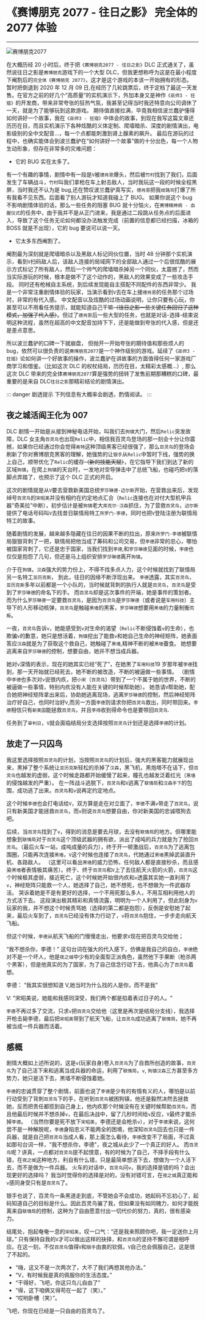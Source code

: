# 《赛博朋克 2077 - 往日之影》 完全体的 2077 体验

---

![赛博朋克2077](../../assets/interest/2077.webp)

在大概历经 20 小时后，终于把`《赛博朋克2077 - 往日之影》`DLC 正式通关了，虽然说往日之影是`赛博朋克`游戏下的一个大型 DLC，但我更想称呼为这是在最小程度下阉割后的`完全体《赛博朋克 2077》`，这才是这个游戏的本该一开始拥有的形态。
暂时把倒退到 2020 年 12 月 09 日,在经历了几轮跳票后，终于定档了最这一天发售。在官方之前的好几个“高质量”的实机演示下，外加本身又是神作`《巫师3 - 狂猎》`的开发商，带来非常夸张的狂热气氛，我甚至记得当时我还特意向公司调休了一天，就是为了能够玩到这款游戏。 期待值直接拉满，毕竟我相信波兰蠢驴懂得如何讲好一个故事，我在`《巫师3 - 狂猎》`中体会的故事，到现在我写这篇文章还历历在目，而且实机演示下各种炫酷的义体定制、爬墙暗杀、深度的剧情演出，电影级别的全中文配音...，每一个点都能刺激到肾上腺素的飙升。 最后在游玩的过程中，也确实能体会到波兰蠢驴在“如何讲好一个故事”做的十分出色，每一个人物生动形象，但存在非常多的灾难问题：

- 它的 BUG 实在太多了。

有一个有趣的事情，剧情中有一段是`V`被`德肖恩`爆头，然后被`竹村`找到了我们，后面发生了车辆战斗，`竹村`叫我们拿枪在车上射击敌人，当时我玩这一段的时候全程黑屏，当时我还不认为是 bug,还在赞叹波兰蠢驴真写实，`德肖恩`把我`岐路司`打爆了所有我看不见东西。后面看了别人游玩才知道我碰上了 BUG。 如果你说这个 bug 不影响剧情体验的话，那么一些任务的阻塞 BUG 就十分恼火，在`赛博精神病 - 血腥仪式`的任务中，由于我并不是从正门进来，我是通过二段跳从任务点的后面进入，导致了这个任务无论如何都没办法触发完成（前置的信息都已经扫描，冰箱的 BOSS 就是不出现），它的 bug 要说可以说一天。

- 它太多东西阉割了。

阉割最为深刻就是爬墙暗杀以及黑敌人标记同伙位置，当时 48 分钟那个实机演示，看到`V`扫码敌人后，该敌人连接的局域网下的全部敌人通过一个后很炫酷的展示方式标记了所有敌人，然后一个帅气的爬墙暗杀掉另一个同伙，太震撼了，然而当实际游玩的时候，根本是做不了这个动作的，黑敌人的效果变成了一些攻击手段。 同时还有枪械自主系统，到后续发现能自主搭配不同配件的东西非常少。 我是一个非常注重剧情体验的玩家，当演示看到`V`去在车上接`德肖恩`的任务那个过场时，非常的有代入感。 中文配音以及炫酷的过场动画说明，让你只要有心玩，你甚至可以不用看任务提示，就能知道自己干嘛~~（往日之影一些关键任务回归了这种模式，加强了代入感）~~。但过了`德肖恩`后一些大型的任务，也就是对话-选择-结束说明这种流程，虽然在超高的中文配音加持下下，还是能做到夸张的代入感，但是还是差点意思。

所以波兰蠢驴的口碑一下就崩盘， 但抛开一开始夸张的期待值和那些烦人的 bug，依然可以很负责的说`赛博朋克2077`是一个神作级别的游戏。延续了`《巫师3 - 狂猎》`论如何讲一个好故事的操作，波兰蠢驴在讲故事的方面值得任何一家游戏厂商学习和借鉴。（比如这次 DLC 的权杖结局，历历在目，太精彩太感概...）, 那么这次 DLC 带来的完全体`赛博朋克2077`算是强势的扭转了发售前期那糟糕的口碑，最重要的是来自 DLC`往日之影`那精彩结论的剧情演出。

::: danger 剧透提示
下列信息有大概率会剧透，酌情阅读。
:::

## 夜之城活阎王化为 007

DLC 剧情一开始是从接到神秘电话开始，叫我们去`狗镇`大门，然后`Relic`突发故障，DLC 女主角`百灵鸟`也出现`Relic`中，相信我百灵鸟登场的那一刻会十分让你震撼，如果你已经通过你会觉得`奥特`这种顶级黑客已经很强了，那么`百灵鸟`的登场会刷新了你对赛博朋克黑客的理解，她强势的让`银手`从`Relic`中暂时下线，强势的换上自己，顺带优化了`Relic`的缓存~~（新的技能天赋）~~，在它指导下我们到达了新的区域`狗镇`，在爬上`狗镇`的天台时，一发地对空导弹击中了总统飞船，也碰巧把`V`的落脚点弄踏了，也预示了这个 DLC 正式的开启。

这次的剧情就是从`V`要去营救新美国总统`罗莎琳德·迈尔斯`开始，在营救出来后，发现绰号`百灵鸟`的`宋昭美`并没有相约在约定地点汇合（`Relic`连接也在对付大型机甲兵器“奇美拉”中断），初步估计是被`狗镇`老大`库克尔·汉森`抓住，为了营救`百灵鸟`，`迈尔斯`提供了电话号码叫`V`去找昔日联情局特工`所罗门·李德`，同时也把`V`登陆注册为联情局特工的故事。

随着剧情的发展，越来越多隐藏在往日的因果不断的拉出，原来`所罗门·李德`被联情局狠狠背刺了一把，联情局把他当成了筹码和公司交易，但`李德`非常的忠心，哪怕被国家背刺了，它还是忠于国家，当我们找到`李德`,和`罗莎琳德`见面的时候，`李德`也仅仅是抱怨了几句，但还是马上组织安排`罗莎琳德`离开`狗镇`。

介于在`狗镇`，`汉森`强大的势力份上，不得不找多点人力，这个时候就找到了联情局另一名特工`亚历克斯`， 到此，往日的因缘不断浮现出来。 `李德`透露，其实`百灵鸟`，`亚历克斯`多年以前都是一个小队的，当时候就背刺的执行人就是`百灵鸟`，`百灵鸟`是受到了`罗莎琳德`的命名下的手。 而`百灵鸟`却是这次事件的开端，她是事件的策划者。而为什么`罗莎琳德`一定要救`百灵鸟`，是因为`百灵鸟`是`罗莎琳德`（或者说是`军用科技`）主导下的人形移动核弹，`百灵鸟`是触碰`黑墙`的黑客，`罗莎琳德`想要用`黑墙`的力量制衡`荒板`。

一夜，`百灵鸟`告诉`v`，她能感受到`v`对生命的渴望（`Relic`不断侵蚀着`v`的生命），也欺骗`v`的歉意，她只是想活着，`狗镇`挖出了能救`v`和她自己生命的神经矩阵，她表面答应`汉森`就是为了获取这个救自己，她触碰了`黑墙`,精神不断的被`黑墙`蚕食。 她想要逃离来自`罗莎琳德`的控制，想要自由，她并不想当成兵器。

她对`v`深情的表示，现在的她其实已经“死了”，在她黑了`军用科技`19 岁那年被`李德`找到，那一天开始就已经死去，她不断的被改造，不断的被逼做一些事情。 （剧情中`李德`也多次对`v`说很内疚，把`小宋`（`百灵鸟`）带到了一个不属于她的世界，不断的被逼做一些事情，特别内疚没有人能在关键的时候帮助她）。 她恳请`V`帮助她，配合她把神经矩阵拿出来后，协助她逃离现场，逃离`罗莎琳德`的控制，然后神经矩阵治疗好自己，也同时治好`V`,而另一方面`李德`则请求你把`百灵鸟`救出，同时带回来。`李德`相信只有`新美国`能拯救`百灵鸟`，并且`李得`收到得命令也是要带回`百灵鸟`.

任务到了`审判日`，`V`就会面临结局分支选择按照`百灵鸟`计划还是选择`李德`的计划。

## 放走了一只囚鸟

我这里选择按照`百灵鸟`的计划，当按照`百灵鸟`的计划后，强大的黑客能力就展现出来，黑掉了整个系统让`亚历克斯`轻松的杀掉了`汉森`，黑飞机，黑炮塔不在话下，但`百灵鸟`也越发的虚弱，这个时候走路都开始缓慢了起来，瞳孔也越发泛着红光（`黑墙`的侵蚀越发的严重）。 在一阵战斗逃脱下，`百灵鸟`和`V`逃离了`联情局`和`汉森手下`的包围，成功逃了出来。`百灵鸟`和`v`说再定约定地点。

这个时候`李德`也会打电话给`V`，双方算是走在对立面了，`李德`不满`v`带走了`百灵鸟`，说只有新美国才能拯救`百灵鸟`，而`v`则说`百灵鸟`想要自由，你对新美国的忠诚喂狗去吧。

后续，当`百灵鸟`找到了`v`，得到的消息是要去月球，去没有`联情局`的地方。但哪里能想象到`联情局`对于`百灵鸟`这个顶级武器的拥有欲，派出了成吨的兵力就是为了抢回`百灵鸟`。（最后火车一站，成吨成量的兵力），终于开一顿激战后，`百灵鸟`为了逃离包围圈，只能再次连接`黑墙`，`V`这个时候也连接了`百灵鸟`，代她通过`黑墙`黑掉武装直升机、各路敌人。 （这里可以看出`黑墙`的威力恐怖，任何敌人都是直接秒杀，而且感染`黑墙`者表情极其痛苦）。终于、终于`百灵鸟`和`V`上了去往航天火箭的火箭，`百灵鸟`这个时候极其虚弱，接近死亡，这个时候她开始很内疚和`v`透露其实她一直利用了`v`，神经矩阵只能救一个人，她选择了自己，她不想死，也不想做为一件武器存活。 哭诉着她是不是有更好的选择，一个不用死那么多人，不用互相利用他人的方式活下去。 这段演出极其精彩和真情流露，明明为一个人利用了，但此刻身为`v`玩家的我，并不想这个时候责骂她（选择的第二都是抱怨），反倒是安慰她了起来，最后火车到了，`百灵鸟`已经没有体力行动了，`v`将`百灵鸟`抱住，一步步走向航天飞船。

但这个时候，`李德`从航天飞船的门慢慢走出，他要求`V`现在把百灵鸟交给他；

“我不想杀你，李德！” 这句台词在强大的代入感下，仿佛是我自己的自白，`李德`绝对不是一个坏人，他是`夜之城`中少有的全面型正派角色，虽然他下手果断（枪杀两个黑客），但是他真实的为了国家，为了自己信念行动下去，他真心为了`百灵鸟`着想。

李德： “我其实很想知道 V,她当时为什么找的人是你，而不是我”

V: "宋昭美说，她能和我感同深受，我们两个都是掐着表过日子的人。"

`李德`不再过多了交流，只求`v`把`百灵鸟`交给他（这里是再次是结局分支线），我选择开枪击毙李德，最后把`宋昭美`带到了航天飞船，让`百灵鸟`成功逃离了`联情局`，她不再被当成一件兵器而活着。

## 感概

剧情大概如上述所说的，这是`v`(玩家自身)卷入`百灵鸟`为了自救所创造的故事，`百灵鸟`为了自己活下来和逃离当成兵器的命运，利用了`联情局`，`v`, `狗镇汉森`三方甚至多方势力，她只是活下去，黑墙不断侵蚀着她。

`李德`的忠诚贯穿了整个剧情，前面也说了`李德`是少有的有情有义的人，哪怕是以前行动受到了背刺`百灵鸟`下的手，在听到`百灵鸟`被困狗镇，他还是毅然决然去拯救她，反而把责任都揽到自己身上，他内疚那个时候没有在关键时候帮助`百灵鸟`，而且他最后时候并不想杀掉`v`，在最后决战中，留了几秒时间给`v`反应，`V`最终才能杀掉`李德`。 （当然你要是死不放下`宋昭美`，李德还是会枪杀`v`），对于`李德`来说，这何尝不是一种解脱呢，`李德`身陷忠义不能两全的困境，他深知`百灵鸟`回去也只是一件兵器，就是自己把`百灵鸟`当成人看，那上面怎么看待，`李德`改变不了局面，不过真如那句台词一样，"我不想杀你，李德"，夜之城从此少了一个真正的好人。 而`百灵鸟`呢？讲真，一点都对`百灵鸟`提不起恨意，有的时候为了自己，不择手段有什么错，在`夜之城`这种地方，利自有什么错，只是最简单想活下去，想做为一个人活下去，而不是做为一件兵器。 火车的对话中，`百灵鸟`问`v`，我的选择是错的吗？会出现更好的选择吗？ 我当时觉得你的选择是对的，没有对错可言，在`夜之城`真正能和`v`感同身受只有是`百灵鸟`了。

银手也说了，百灵鸟一条黑道走到底，不管她会不会成功，她起码不忘初心了，起码知道自己的目标是什么。因此百灵鸟骗了我，但如果没有如同魄力，如何才能脱离来自`联情局`的控制，这种为了自由愿意付出一切代价的努力，真的，很有感染力。

结尾处，抱起奄奄一息的`宋昭美`，叹一口气：“还是我来照顾你吧，我一定送你上月球。”
只有保持自我的`V`才可以做出这样的抉择，和`百灵鸟`的坚持不懈可谓是相呼应。在这一刻，不仅`百灵鸟`值得`V`和`银手`由衷的钦佩，`V`自己也会佩服自己，这是很了不起的。

- “嗨，这又不是一次两次了，大不了我们再想其他办法。”
- “V，有时候我是真的佩服你的生活态度。”
- “干得好，飞吧，你这只鸟儿自由了”
- “得，这下咱俩又得苟在一起了（笑）。”
- “哎哟卧槽（笑）”。

飞吧，你现在已经是一只自由的百灵鸟了。
